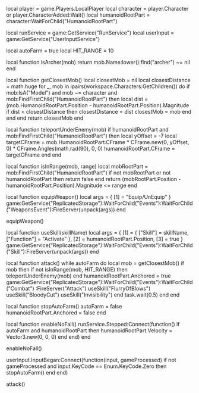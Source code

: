 local player = game.Players.LocalPlayer
local character = player.Character or player.CharacterAdded:Wait()
local humanoidRootPart = character:WaitForChild("HumanoidRootPart")

local runService = game:GetService("RunService")
local userInput = game:GetService("UserInputService")

local autoFarm = true
local HIT_RANGE = 10

local function isArcher(mob)
    return mob.Name:lower():find("archer") ~= nil 
end

local function getClosestMob()
    local closestMob = nil
    local closestDistance = math.huge
    for _, mob in ipairs(workspace.Characters:GetChildren()) do
        if mob:IsA("Model") and mob ~= character and mob:FindFirstChild("HumanoidRootPart") then
            local dist = (mob.HumanoidRootPart.Position - humanoidRootPart.Position).Magnitude
            if dist < closestDistance then
                closestDistance = dist
                closestMob = mob
            end
        end
    end
    return closestMob
end

local function teleportUnderEnemy(mob)
    if humanoidRootPart and mob:FindFirstChild("HumanoidRootPart") then
        local yOffset = -7
        local targetCFrame = mob.HumanoidRootPart.CFrame 
            * CFrame.new(0, yOffset, 0)
            * CFrame.Angles(math.rad(90), 0, 0)
        humanoidRootPart.CFrame = targetCFrame
    end
end

local function isInRange(mob, range)
    local mobRootPart = mob:FindFirstChild("HumanoidRootPart")
    if not mobRootPart or not humanoidRootPart then return false end
    return (mobRootPart.Position - humanoidRootPart.Position).Magnitude <= range
end

local function equipWeapon()
    local args = {
        [1] = "Equip/UnEquip"
    }
    game:GetService("ReplicatedStorage"):WaitForChild("Events"):WaitForChild("WeaponsEvent"):FireServer(unpack(args))
end

equipWeapon()

local function useSkill(skillName)
    local args = {
        [1] = { ["Skill"] = skillName, ["Function"] = "Activate" },
        [2] = humanoidRootPart.Position,
        [3] = true
    }
    game:GetService("ReplicatedStorage"):WaitForChild("Events"):WaitForChild("Skill"):FireServer(unpack(args))
end

local function attack()
    while autoFarm do
        local mob = getClosestMob()
        if mob then
            if not isInRange(mob, HIT_RANGE) then
                teleportUnderEnemy(mob)
            end
            humanoidRootPart.Anchored = true
            game:GetService("ReplicatedStorage"):WaitForChild("Events"):WaitForChild("Combat")
                :FireServer("Attack")
            useSkill("FlurryOfBlows")
            useSkill("BloodyCut")
            useSkill("Invisibility")
        end
        task.wait(0.5)
    end
end

local function stopAutoFarm()
    autoFarm = false
    humanoidRootPart.Anchored = false
end

local function enableNoFall()
    runService.Stepped:Connect(function()
        if autoFarm and humanoidRootPart then
            humanoidRootPart.Velocity = Vector3.new(0, 0, 0)
        end
    end)
end

enableNoFall()

userInput.InputBegan:Connect(function(input, gameProcessed)
    if not gameProcessed and input.KeyCode == Enum.KeyCode.Zero then
        stopAutoFarm()
    end
end)

attack()
